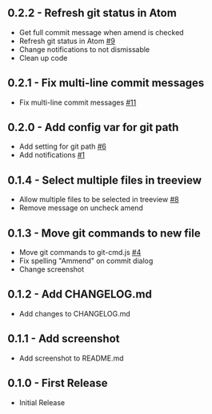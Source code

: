 ## 0.2.2 - Refresh git status in Atom

-   Get full commit message when amend is checked
-   Refresh git status in Atom [#9](https://github.com/UziTech/context-git/issues/9)
-   Change notifications to not dismissable
-   Clean up code

## 0.2.1 - Fix multi-line commit messages

-   Fix multi-line commit messages [#11](https://github.com/UziTech/context-git/issues/11)

## 0.2.0 - Add config var for git path

-   Add setting for git path [#6](https://github.com/UziTech/context-git/issues/6)
-   Add notifications [#1](https://github.com/UziTech/context-git/issues/1)

## 0.1.4 - Select multiple files in treeview

-   Allow multiple files to be selected in treeview [#8](https://github.com/UziTech/context-git/issues/8)
-   Remove message on uncheck amend

## 0.1.3 - Move git commands to new file

-   Move git commands to git-cmd.js [#4](https://github.com/UziTech/context-git/issues/4)
-   Fix spelling "Ammend" on commit dialog
-   Change screenshot

## 0.1.2 - Add CHANGELOG.md

-   Add changes to CHANGELOG.md

## 0.1.1 - Add screenshot

-   Add screenshot to README.md

## 0.1.0 - First Release

-   Initial Release
